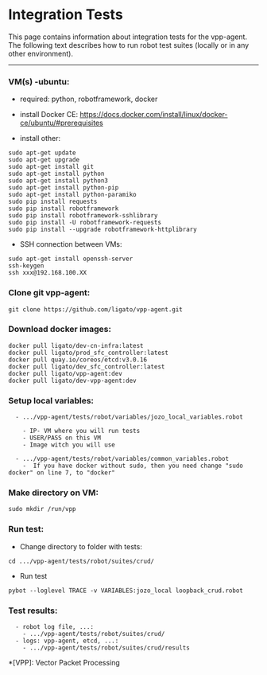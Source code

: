 # Integration Tests

This page contains information about integration tests for the vpp-agent. The following text describes how to run robot test suites (locally or in any other environment).

---

### VM(s) -ubuntu:
  - required: python, robotframework, docker

  - install Docker CE: https://docs.docker.com/install/linux/docker-ce/ubuntu/#prerequisites
  - install other:
```
sudo apt-get update
sudo apt-get upgrade
sudo apt-get install git
sudo apt-get install python
sudo apt-get install python3
sudo apt-get install python-pip
sudo apt-get install python-paramiko
sudo pip install requests
sudo pip install robotframework
sudo pip install robotframework-sshlibrary
sudo pip install -U robotframework-requests
sudo pip install --upgrade robotframework-httplibrary
```

  - SSH connection between VMs:
```
sudo apt-get install openssh-server
ssh-keygen
ssh xxx@192.168.100.XX
```

### Clone git vpp-agent:
```
git clone https://github.com/ligato/vpp-agent.git
```

### Download docker images:
```
docker pull ligato/dev-cn-infra:latest             
docker pull ligato/prod_sfc_controller:latest          
docker pull quay.io/coreos/etcd:v3.0.16             
docker pull ligato/dev_sfc_controller:latest 
docker pull ligato/vpp-agent:dev 
docker pull ligato/dev-vpp-agent:dev
```

### Setup local variables:
      - .../vpp-agent/tests/robot/variables/jozo_local_variables.robot

        - IP- VM where you will run tests
        - USER/PASS on this VM
        - Image witch you will use

      - .../vpp-agent/tests/robot/variables/common_variables.robot
        -  If you have docker without sudo, then you need change "sudo docker" on line 7, to "docker"

### Make directory on VM:
```
sudo mkdir /run/vpp
```

### Run test:
  - Change directory to folder with tests:
```
cd .../vpp-agent/tests/robot/suites/crud/
```
  - Run test
 ```
pybot --loglevel TRACE -v VARIABLES:jozo_local loopback_crud.robot
```

### Test results:
      - robot log file, ...:
        - .../vpp-agent/tests/robot/suites/crud/
      - logs: vpp-agent, etcd, ...:
        - .../vpp-agent/tests/robot/suites/crud/results

*[VPP]: Vector Packet Processing
